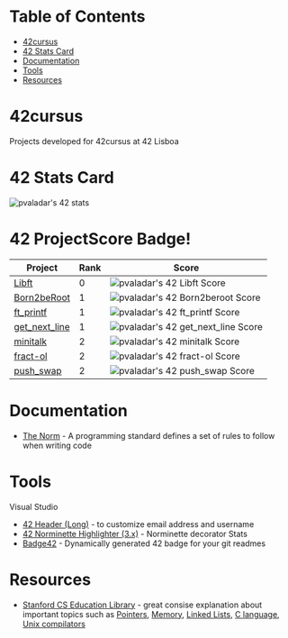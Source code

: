 # Table of Contents
- [42cursus](#42cursus)
- [42 Stats Card](#42-stats-card)
- [Documentation](#documentation)
- [Tools](#tools)
- [Resources](#resources)

# 42cursus
Projects developed for 42cursus at 42 Lisboa


# 42 Stats Card

![pvaladar's 42 stats](https://badge42.vercel.app/api/v2/cl34ggaad004009jmq2lkluen/stats?cursusId=21&coalitionId=112)


# 42 ProjectScore Badge!

| Project | Rank | Score |
| ------ | ------ | ------ |
| [Libft](https://github.com/pvaladares/42cursus-00-Libft) | 0 | ![pvaladar's 42 Libft Score](https://badge42.vercel.app/api/v2/cl34ggaad004009jmq2lkluen/project/2497527) |
| [Born2beRoot](https://github.com/pvaladares/42cursus-01-Born2BeRoot) | 1 | ![pvaladar's 42 Born2beroot Score](https://badge42.vercel.app/api/v2/cl34ggaad004009jmq2lkluen/project/2528405) |
| [ft_printf](https://github.com/pvaladares/42cursus-01-ft_printf) | 1 | ![pvaladar's 42 ft_printf Score](https://badge42.vercel.app/api/v2/cl34ggaad004009jmq2lkluen/project/2528591) |
| [get_next_line](https://github.com/pvaladares/42cursus-01-get_next_line) | 1 | ![pvaladar's 42 get_next_line Score](https://badge42.vercel.app/api/v2/cl34ggaad004009jmq2lkluen/project/2528592) |
| [minitalk](https://github.com/pvaladares/42cursus-02-minitalk) | 2 | ![pvaladar's 42 minitalk Score](https://badge42.vercel.app/api/v2/cl34ggaad004009jmq2lkluen/project/2647309)
| [fract-ol]() | 2 | ![pvaladar's 42 fract-ol Score](https://badge42.vercel.app/api/v2/cl34ggaad004009jmq2lkluen/project/2681439)
| [push_swap](https://github.com/pvaladares/42cursus-02-push_swap) | 2 | ![pvaladar's 42 push_swap Score](https://badge42.vercel.app/api/v2/cl34ggaad004009jmq2lkluen/project/2630765)



# Documentation
* [The Norm](docs/the_norm_v3.pdf) -  A programming standard defines a set of rules to follow when writing code

# Tools

Visual Studio
* [42 Header (Long)](https://marketplace.visualstudio.com/items?itemName=secondfry.42header-long) - to customize email address and username
* [42 Norminette Highlighter (3.x)](https://marketplace.visualstudio.com/items?itemName=MariusvanWijk-JoppeKoers.codam-norminette-3) - Norminette decorator
Stats
* [Badge42](https://badge42.vercel.app/) - Dynamically generated 42 badge for your git readmes

# Resources

* [Stanford CS Education Library](http://cslibrary.stanford.edu) - great consise explanation about important topics such as [Pointers](http://cslibrary.stanford.edu/106/), [Memory](http://cslibrary.stanford.edu/102/), [Linked Lists](http://cslibrary.stanford.edu/103/), [C language](http://cslibrary.stanford.edu/101/), [Unix compilators](http://cslibrary.stanford.edu/107/)
